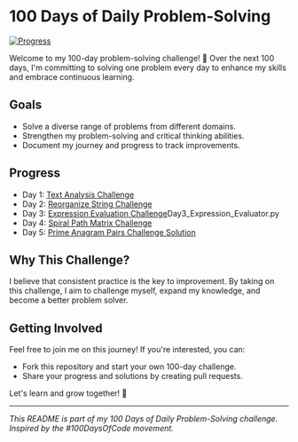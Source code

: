 # 100 Days of Daily Problem-Solving

[![Progress](https://img.shields.io/badge/Progress-4%25-brightgreen)]()

Welcome to my 100-day problem-solving challenge! 🚀 Over the next 100 days, I'm committing to solving one problem every day to enhance my skills and embrace continuous learning.

## Goals

- Solve a diverse range of problems from different domains.
- Strengthen my problem-solving and critical thinking abilities.
- Document my journey and progress to track improvements.

## Progress

- Day 1: [Text Analysis Challenge](https://github.com/Manikanta-009/100_Days_of_Code/blob/main/Day1_Text_Analysis.py)
- Day 2: [Reorganize String Challenge](https://github.com/Manikanta-009/100_Days_of_Code/blob/main/Day2_Reorganize_String.py)
- Day 3: [Expression Evaluation Challenge](https://github.com/Manikanta-009/100_Days_of_Code/blob/main/)Day3_Expression_Evaluator.py
- Day 4: [Spiral Path Matrix Challenge](https://github.com/Manikanta-009/100_Days_of_Code/blob/main/Day4_Spiral_Path_Matrix_Challenge.py)
- Day 5: [Prime Anagram Pairs Challenge Solution](https://github.com/Manikanta-009/100_Days_of_Code/blob/main/Day5_Prime_Anagram_Pairs.py)


## Why This Challenge?

I believe that consistent practice is the key to improvement. By taking on this challenge, I aim to challenge myself, expand my knowledge, and become a better problem solver.

## Getting Involved

Feel free to join me on this journey! If you're interested, you can:

- Fork this repository and start your own 100-day challenge.
- Share your progress and solutions by creating pull requests.

Let's learn and grow together! 🌱

---

_This README is part of my 100 Days of Daily Problem-Solving challenge. Inspired by the #100DaysOfCode movement._
